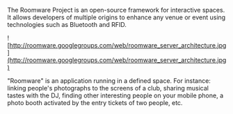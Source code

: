 The Roomware Project is an open-source framework for interactive spaces. It allows developers of multiple origins to enhance any venue or event using technologies such as Bluetooth and RFID.

![http://roomware.googlegroups.com/web/roomware_server_architecture.jpg](http://roomware.googlegroups.com/web/roomware_server_architecture.jpg)

"Roomware" is an application running in a defined space. For instance: linking people's photographs to the screens of a club, sharing musical tastes with the DJ, finding other interesting people on your mobile phone, a photo booth activated by the entry tickets of two people, etc.